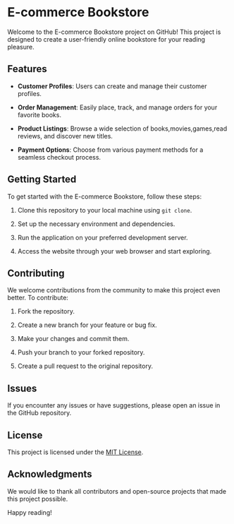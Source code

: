 # E-commerce Bookstore

Welcome to the E-commerce Bookstore project on GitHub! This project is designed to create a user-friendly online bookstore for your reading pleasure.

## Features

- **Customer Profiles**: Users can create and manage their customer profiles.
  
- **Order Management**: Easily place, track, and manage orders for your favorite books.

- **Product Listings**: Browse a wide selection of books,movies,games,read reviews, and discover new titles.

- **Payment Options**: Choose from various payment methods for a seamless checkout process.

## Getting Started

To get started with the E-commerce Bookstore, follow these steps:

1. Clone this repository to your local machine using `git clone`.

2. Set up the necessary environment and dependencies.

3. Run the application on your preferred development server.

4. Access the website through your web browser and start exploring.

## Contributing

We welcome contributions from the community to make this project even better. To contribute:

1. Fork the repository.

2. Create a new branch for your feature or bug fix.

3. Make your changes and commit them.

4. Push your branch to your forked repository.

5. Create a pull request to the original repository.

## Issues

If you encounter any issues or have suggestions, please open an issue in the GitHub repository.

## License

This project is licensed under the [MIT License](LICENSE).

## Acknowledgments

We would like to thank all contributors and open-source projects that made this project possible.

Happy reading!
